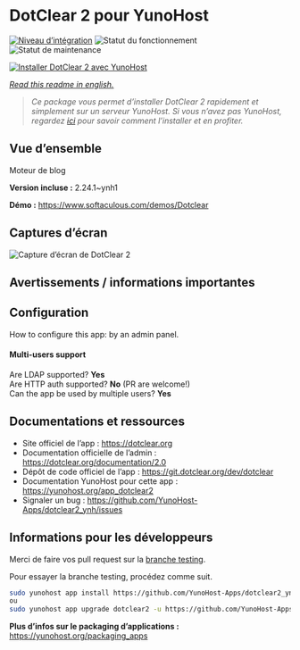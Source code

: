 <!--
N.B.: This README was automatically generated by https://github.com/YunoHost/apps/tree/master/tools/README-generator
It shall NOT be edited by hand.
-->

# DotClear 2 pour YunoHost

[![Niveau d’intégration](https://dash.yunohost.org/integration/dotclear2.svg)](https://dash.yunohost.org/appci/app/dotclear2) ![Statut du fonctionnement](https://ci-apps.yunohost.org/ci/badges/dotclear2.status.svg) ![Statut de maintenance](https://ci-apps.yunohost.org/ci/badges/dotclear2.maintain.svg)

[![Installer DotClear 2 avec YunoHost](https://install-app.yunohost.org/install-with-yunohost.svg)](https://install-app.yunohost.org/?app=dotclear2)

*[Read this readme in english.](./README.md)*

> *Ce package vous permet d’installer DotClear 2 rapidement et simplement sur un serveur YunoHost.
Si vous n’avez pas YunoHost, regardez [ici](https://yunohost.org/#/install) pour savoir comment l’installer et en profiter.*

## Vue d’ensemble

Moteur de blog

**Version incluse :** 2.24.1~ynh1

**Démo :** https://www.softaculous.com/demos/Dotclear

## Captures d’écran

![Capture d’écran de DotClear 2](./doc/screenshots/ss2_dotclear.png)

## Avertissements / informations importantes

## Configuration

How to configure this app: by an admin panel.

#### Multi-users support

Are LDAP supported? **Yes**  
Are HTTP auth supported? **No** (PR are welcome!)  
Can the app be used by multiple users? **Yes**

## Documentations et ressources

* Site officiel de l’app : <https://dotclear.org>
* Documentation officielle de l’admin : <https://dotclear.org/documentation/2.0>
* Dépôt de code officiel de l’app : <https://git.dotclear.org/dev/dotclear>
* Documentation YunoHost pour cette app : <https://yunohost.org/app_dotclear2>
* Signaler un bug : <https://github.com/YunoHost-Apps/dotclear2_ynh/issues>

## Informations pour les développeurs

Merci de faire vos pull request sur la [branche testing](https://github.com/YunoHost-Apps/dotclear2_ynh/tree/testing).

Pour essayer la branche testing, procédez comme suit.

``` bash
sudo yunohost app install https://github.com/YunoHost-Apps/dotclear2_ynh/tree/testing --debug
ou
sudo yunohost app upgrade dotclear2 -u https://github.com/YunoHost-Apps/dotclear2_ynh/tree/testing --debug
```

**Plus d’infos sur le packaging d’applications :** <https://yunohost.org/packaging_apps>
